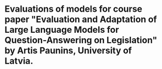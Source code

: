 # Evaluations of models for course paper "Evaluation and Adaptation of Large Language Models for Question-Answering on Legislation" by Artis Paunins, University of Latvia.


 
